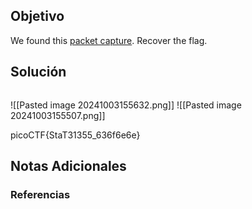## Objetivo 

We found this [packet capture](https://jupiter.challenges.picoctf.org/static/483e50268fe7e015c49caf51a69063d0/capture.pcap). Recover the flag.

## Solución  
```java


```


![[Pasted image 20241003155632.png]]
![[Pasted image 20241003155507.png]]


picoCTF{StaT31355_636f6e6e}

## Notas Adicionales 

### Referencias

